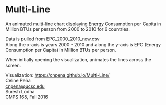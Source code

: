 # Multi-Line

An animated multi-line chart displaying Energy Consumption per Capita in Million BTUs per person from 2000 to 2010 for 6 countries.

Data is pulled from EPC_2000_2010_new.csv <br>
Along the x-axis is years 2000 - 2010 and along the y-axis is EPC (Energy Consumption per Capita) in Million BTUs per person.<br> 

When initially opening the visualization, animates the lines across the screen.

Visualization: https://cnpena.github.io/Multi-Line/  <br>
Celine Peña <br>
cnpena@ucsc.edu <br>
Suresh Lodha <br>
CMPS 165, Fall 2016 <br>
